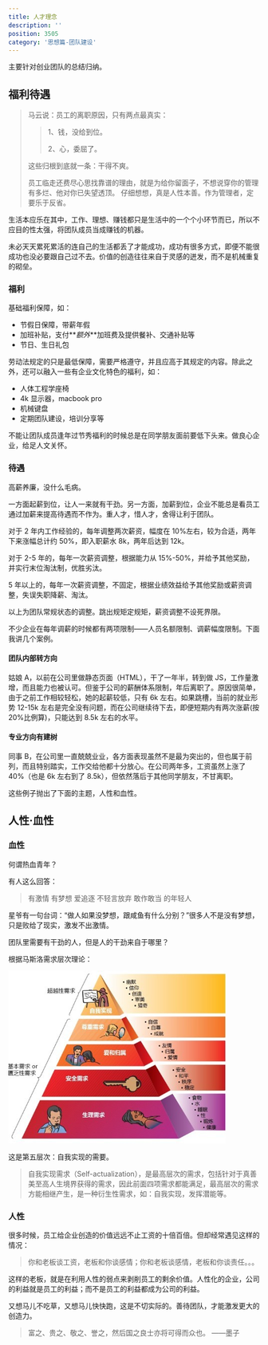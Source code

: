 ```yaml
---
title: 人才理念
description: ''
position: 3505
category: '思想篇-团队建设'
---
```


主要针对创业团队的总结归纳。

## 福利待遇

> 马云说：员工的离职原因，只有两点最真实：
>
> > 1、钱，没给到位。
> >
> > 2、心，委屈了。
>
> 这些归根到底就一条：干得不爽。
>
> 员工临走还费尽心思找靠谱的理由，就是为给你留面子，不想说穿你的管理有多烂、他对你已失望透顶。 仔细想想，真是人性本善。作为管理者，定要乐于反省。

生活本应乐在其中，工作、理想、赚钱都只是生活中的一个个小环节而已，所以不应目的性太强，将团队成员当成赚钱的机器。

未必天天累死累活的连自己的生活都丢了才能成功，成功有很多方式，即便不能很成功也没必要跟自己过不去。价值的创造往往来自于灵感的迸发，而不是机械重复的砌垒。

### 福利

基础福利保障，如：

- 节假日保障，带薪年假
- 加班补贴，支付**_额外_**加班费及提供餐补、交通补贴等
- 节日、生日礼包

劳动法规定的只是最低保障，需要严格遵守，并且应高于其规定的内容。除此之外，还可以融入一些有企业文化特色的福利，如：

- 人体工程学座椅
- 4k 显示器，macbook pro
- 机械键盘
- 定期团队建设，培训分享等

不能让团队成员逢年过节秀福利的时候总是在同学朋友面前要低下头来。做良心企业，给足人文关怀。

### 待遇

高薪养廉，没什么毛病。

一方面起薪到位，让人一来就有干劲。另一方面，加薪到位，企业不能总是看员工通过加薪来提高待遇而不作为。重人才，惜人才，舍得让利于团队。

对于 2 年内工作经验的，每年调整两次薪资，幅度在 10%左右，较为合适，两年下来涨幅总计约 50%，即入职薪水 8k，两年后达到 12k。

对于 2-5 年的，每年一次薪资调整，根据能力从 15%-50%，并给予其他奖励，并实行末位淘汰制，优胜劣汰。

5 年以上的，每年一次薪资调整，不固定，根据业绩效益给予其他奖励或薪资调整，失误失职降薪、淘汰。

以上为团队常规状态的调整。跳出规矩定规矩，薪资调整不设死界限。

不少企业在每年调薪的时候都有两项限制——人员名额限制、调薪幅度限制。下面我讲几个案例。

#### 团队内部转方向

姑娘 A，以前在公司里做静态页面（HTML），干了一年半，转到做 JS，工作量激增，而且能力也被认可。但鉴于公司的薪酬体系限制，年后离职了。原因很简单，由于之前工作相较轻松，她的起薪较低，只有 6k 左右。如果跳槽，当前的就业形势 12-15k 左右是完全没有问题，而在公司继续待下去，即便短期内有两次涨薪(按 20%比例算)，只能达到 8.5k 左右的水平。

#### 专业方向有建树

同事 B，在公司里一直兢兢业业，各方面表现虽然不是最为突出的，但也属于前列，而且特别踏实，工作交给他都十分放心。在公司两年多，工资虽然上涨了 40%（也是 6k 左右到了 8.5k），但依然落后于其他同学朋友，不甘离职。

这些例子抛出了下面的主题，人性和血性。

## 人性·血性

### 血性

何谓热血青年？

有人这么回答：

> 有激情 有梦想 爱追逐 不轻言放弃 敢作敢当 的年轻人

星爷有一句台词：“做人如果没梦想，跟咸鱼有什么分别？”很多人不是没有梦想，只是败给了现实，激发不出激情。

团队里需要有干劲的人，但是人的干劲来自于哪里？

根据马斯洛需求层次理论：

![Image](/mind/team/maslows.jpg)

这是第五层次：自我实现的需要。

> 自我实现需求（Self-actualization），是最高层次的需求，包括针对于真善美至高人生境界获得的需求，因此前面四项需求都能满足，最高层次的需求方能相继产生，是一种衍生性需求，如：自我实现，发挥潜能等。

### 人性

很多时候，员工给企业创造的价值远远不止工资的十倍百倍。但却经常遇见这样的情况：

> 你和老板谈工资，老板和你谈感情；你和老板谈感情，老板和你谈责任。。。

这样的老板，就是在利用人性的弱点来剥削员工的剩余价值。人性化的企业，公司的利益就是员工的利益；而不是员工的利益都成为公司的利益。

又想马儿不吃草，又想马儿快快跑，这是不切实际的。善待团队，才能激发更大的创造力。

> 富之、贵之、敬之、誉之，然后国之良士亦将可得而众也。
> ——墨子

<adsbygoogle></adsbygoogle>
